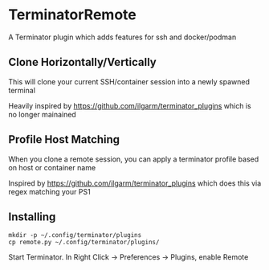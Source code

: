 # TerminatorRemote

A Terminator plugin which adds features for ssh and docker/podman

## Clone Horizontally/Vertically

This will clone your current SSH/container session into a newly spawned terminal

Heavily inspired by https://github.com/ilgarm/terminator_plugins which is 
no longer mainained

## Profile Host Matching

When you clone a remote session, you can apply a terminator profile based on host or container name 

Inspired by https://github.com/ilgarm/terminator_plugins which does this via regex matching your PS1

## Installing
```shell
mkdir -p ~/.config/terminator/plugins
cp remote.py ~/.config/terminator/plugins/
```

Start Terminator. In Right Click -> Preferences -> Plugins, enable Remote
